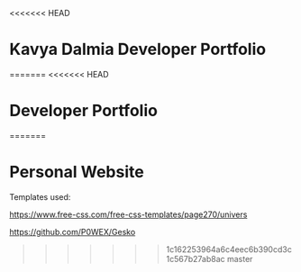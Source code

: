 <<<<<<< HEAD
# Kavya Dalmia Developer Portfolio
=======
<<<<<<< HEAD
# Developer Portfolio
=======
# Personal Website

Templates used:

https://www.free-css.com/free-css-templates/page270/univers

https://github.com/P0WEX/Gesko
>>>>>>> 1c162253964a6c4eec6b390cd3c1c567b27ab8ac
>>>>>>> master
